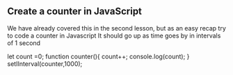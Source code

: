 ## Create a counter in JavaScript

We have already covered this in the second lesson, but as an easy recap try to code a counter in Javascript
It should go up as time goes by in intervals of 1 second

let count =0;
function counter(){
    count++;
    console.log(count);
}
setIInterval(counter,1000);
